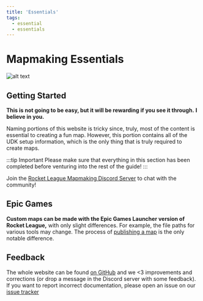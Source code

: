 ```yaml
---
title: 'Essentials'
tags:
  - essential
  - essentials
---
```


# Mapmaking Essentials

![alt text](/images/UDK/essential/dangerous.png "Also dangerous to take this")

## Getting Started

**This is not going to be easy, but it will be rewarding if you see it through.**
**I believe in you.**

Naming portions of this website is tricky since, truly, most of the content is essential to creating a fun map. However, this portion contains all of the UDK setup information, which is the only thing that is truly required to create maps.

:::tip Important
Please make sure that everything in this section has been completed before venturing into the rest of the guide!
:::

Join the [Rocket League Mapmaking Discord Server](https://discord.gg/PWu3ZWa) to chat with the community!

## Epic Games

**Custom maps can be made with the Epic Games Launcher version of Rocket League,** with only slight differences. For example, the file paths for various tools may change. The process of [publishing a map](../guide/multiplayer/publishing.md) is the only notable difference.

## Feedback

The whole website can be found [on GitHub](https://github.com/RocketLeagueMapmaking/RL-docs) and we <3 improvements and corrections (or drop a message in the Discord server with some feedback). If you want to report incorrect documentation, please open an issue on our [issue tracker](https://github.com/RocketLeagueMapmaking/RL-docs/issues)
